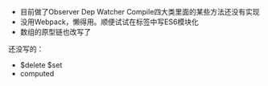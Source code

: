 
 - 目前做了Observer Dep Watcher Compile四大类里面的某些方法还没有实现
 - 没用Webpack，懒得用。顺便试试在标签中写ES6模块化
 - 数组的原型链也改写了

还没写的：
- $delete $set
- computed
